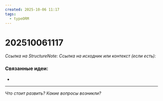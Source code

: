 ```yaml
---
created: 2025-10-06 11:17
tags:
  - typeORM
---
```

# 202510061117
*Ссылка на StructureNote:*
*Ссылка на исходник или контекст (если есть):* 

### Связанные идеи:
* 
---

*Что стоит развить? Какие вопросы возникли?*